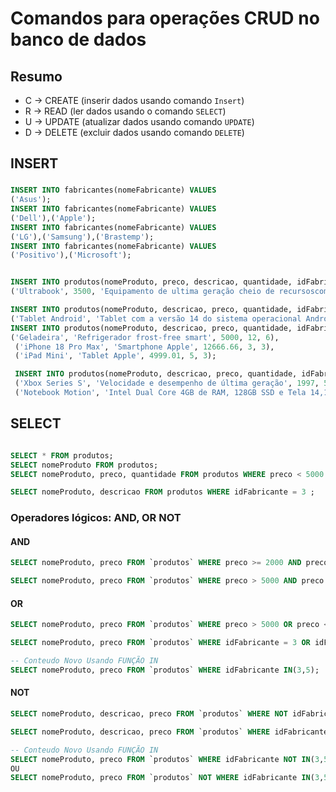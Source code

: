 # Comandos para operações CRUD no banco de dados

## Resumo
- C -> CREATE (inserir dados usando comando `Insert`) 
- R -> READ (ler dados usando o comando  `SELECT`) <!--SELECT coluna_Name FROM table_name; -->
- U -> UPDATE (atualizar dados usando comando `UPDATE`) <!-- UPDATE table_name SET nomeColuna = new_value WHERE id = 1   -->
- D -> DELETE (excluir dados usando comando `DELETE`)
<!-- DELETE from tbl_autores WHERE IdAutor = 19;-->

## INSERT
### 
```sql
INSERT INTO fabricantes(nomeFabricante) VALUES
('Asus'); 
INSERT INTO fabricantes(nomeFabricante) VALUES
('Dell'),('Apple'); 
INSERT INTO fabricantes(nomeFabricante) VALUES
('LG'),('Samsung'),('Brastemp');
INSERT INTO fabricantes(nomeFabricante) VALUES
('Positivo'),('Microsoft');  


INSERT INTO produtos(nomeProduto, preco, descricao, quantidade, idFabricante) VALUES
('Ultrabook', 3500, 'Equipamento de ultima geração cheio de recursoscom processador Intel Core i9', 7, 2);-- Dell = 2

INSERT INTO produtos(nomeProduto, descricao, preco, quantidade, idFabricante) VALUES
('Tablet Android', 'Tablet com a versão 14 do sistema operacional Android', 1500.99, 5, 5);
INSERT INTO produtos(nomeProduto, descricao, preco, quantidade, idFabricante) VALUES
('Geladeira', 'Refrigerador frost-free smart', 5000, 12, 6),
 ('iPhone 18 Pro Max', 'Smartphone Apple', 12666.66, 3, 3),
 ('iPad Mini', 'Tablet Apple', 4999.01, 5, 3);

 INSERT INTO produtos(nomeProduto, descricao, preco, quantidade, idFabricante) VALUES 
 ('Xbox Series S', 'Velocidade e desempenho de última geração', 1997, 5, 8),
 ('Notebook Motion', 'Intel Dual Core 4GB de RAM, 128GB SSD e Tela 14,1 polegadas', 1213.65, 8, 7);


```
## SELECT
<!--SELECT coluna_Name FROM table_name; -->

```sql

SELECT * FROM produtos;
SELECT nomeProduto FROM produtos;
SELECT nomeProduto, preco, quantidade FROM produtos WHERE preco < 5000 ;

SELECT nomeProduto, descricao FROM produtos WHERE idFabricante = 3 ;
```
### Operadores lógicos: AND, OR NOT
#### AND

```sql
SELECT nomeProduto, preco FROM `produtos` WHERE preco >= 2000 AND preco <= 6000;

SELECT nomeProduto, preco FROM `produtos` WHERE preco > 5000 AND preco <= 6000;

```

#### OR
```sql
SELECT nomeProduto, preco FROM `produtos` WHERE preco > 5000 OR preco <= 3000;

SELECT nomeProduto, preco FROM `produtos` WHERE idFabricante = 3 OR idFabricante = 5; 

-- Conteudo Novo Usando FUNÇÃO IN
SELECT nomeProduto, preco FROM `produtos` WHERE idFabricante IN(3,5); 
```


#### NOT

```sql
SELECT nomeProduto, descricao, preco FROM `produtos` WHERE NOT idFabricante = 8;

SELECT nomeProduto, descricao, preco FROM `produtos` WHERE idFabricante != 8;

-- Conteudo Novo Usando FUNÇÃO IN
SELECT nomeProduto, preco FROM `produtos` WHERE idFabricante NOT IN(3,5); 
OU
SELECT nomeProduto, preco FROM `produtos` NOT WHERE idFabricante IN(3,5); 
```